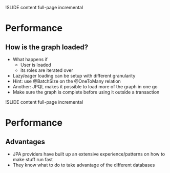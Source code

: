 !SLIDE content full-page incremental
# Performance
## How is the graph loaded?

* What happens if
	* User is loaded
	* its roles are iterated over
* Lazy/eager loading can be setup with different granularity
* Hint: use @BatchSize on the @OneToMany relation
* Another: JPQL makes it possible to load more of the graph in one go
* Make sure the graph is complete before using it outside a transaction


!SLIDE content full-page incremental
# Performance
## Advantages

* JPA providers have built up an extensive experience/patterns on how to make stuff run fast
* They know what to do to take advantage of the different databases
